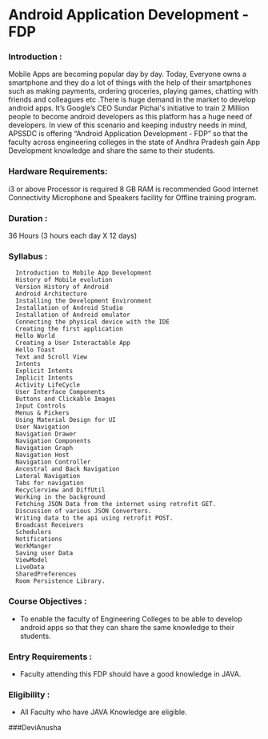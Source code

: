﻿# Android Application Development - FDP
### Introduction : 
Mobile Apps are becoming popular day by day. Today, Everyone owns a smartphone and they do a lot of things with the help of their smartphones such as making payments, ordering groceries, playing games, chatting with friends and colleagues etc .There is huge demand in the market to develop android apps. It’s Google’s CEO Sundar Pichai's initiative to train 2 Million people to become android developers as this platform has a huge need of developers.
In view of this scenario and keeping industry needs in mind, APSSDC is offering “Android Application Development - FDP” so that the faculty across engineering colleges in the state of Andhra Pradesh gain App Development knowledge and share the same to their students. 

### Hardware Requirements:
i3 or above Processor is required
8 GB RAM is recommended
Good Internet Connectivity
Microphone and Speakers facility for Offline training program.
### Duration :
36 Hours (3 hours each day X 12 days)

	
### Syllabus :

      Introduction to Mobile App Development
      History of Mobile evolution
      Version History of Android 
      Android Architecture
      Installing the Development Environment
      Installation of Android Studio
      Installation of Android emulator
      Connecting the physical device with the IDE
      Creating the first application 
      Hello World
      Creating a User Interactable App
      Hello Toast
      Text and Scroll View
      Intents
      Explicit Intents
      Implicit Intents
      Activity LifeCycle
      User Interface Components
      Buttons and Clickable Images
      Input Controls
      Menus & Pickers
      Using Material Design for UI
      User Navigation
      Navigation Drawer 
      Navigation Components
      Navigation Graph
      Navigation Host
      Navigation Controller
      Ancestral and Back Navigation
      Lateral Navigation
      Tabs for navigation
      Recyclerview and DiffUtil
      Working in the background
      Fetching JSON Data from the internet using retrofit GET.
      Discussion of various JSON Converters.
      Writing data to the api using retrofit POST.
      Broadcast Receivers
      Schedulers
      Notifications
      WorkManger
      Saving user Data
      ViewModel
      LiveData
      SharedPreferences
      Room Persistence Library.



### Course Objectives :
- To enable the faculty of Engineering Colleges to be able to develop android apps so that they can share the same knowledge to their students.
### Entry Requirements :
- Faculty attending this FDP should have a good knowledge in JAVA.

### Eligibility :
- All Faculty who have JAVA Knowledge are eligible.

###DeviAnusha

